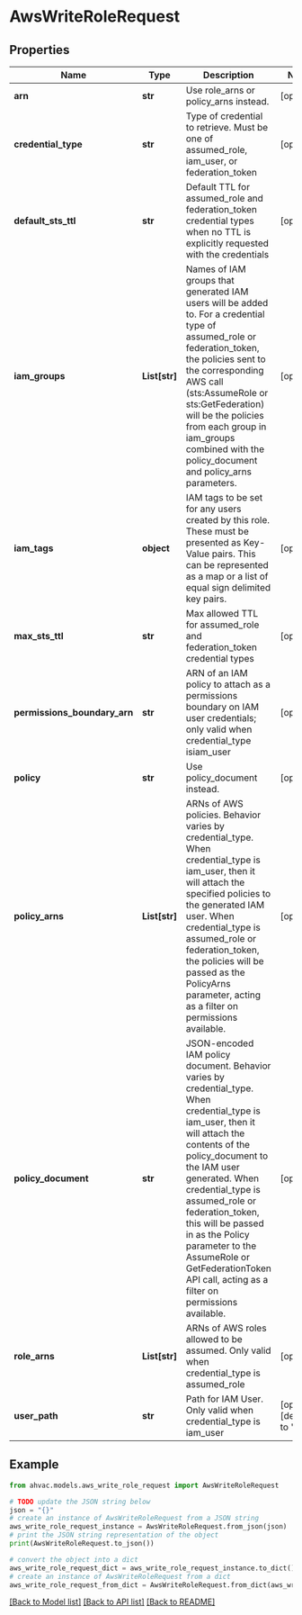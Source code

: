 # AwsWriteRoleRequest


## Properties

Name | Type | Description | Notes
------------ | ------------- | ------------- | -------------
**arn** | **str** | Use role_arns or policy_arns instead. | [optional] 
**credential_type** | **str** | Type of credential to retrieve. Must be one of assumed_role, iam_user, or federation_token | [optional] 
**default_sts_ttl** | **str** | Default TTL for assumed_role and federation_token credential types when no TTL is explicitly requested with the credentials | [optional] 
**iam_groups** | **List[str]** | Names of IAM groups that generated IAM users will be added to. For a credential type of assumed_role or federation_token, the policies sent to the corresponding AWS call (sts:AssumeRole or sts:GetFederation) will be the policies from each group in iam_groups combined with the policy_document and policy_arns parameters. | [optional] 
**iam_tags** | **object** | IAM tags to be set for any users created by this role. These must be presented as Key-Value pairs. This can be represented as a map or a list of equal sign delimited key pairs. | [optional] 
**max_sts_ttl** | **str** | Max allowed TTL for assumed_role and federation_token credential types | [optional] 
**permissions_boundary_arn** | **str** | ARN of an IAM policy to attach as a permissions boundary on IAM user credentials; only valid when credential_type isiam_user | [optional] 
**policy** | **str** | Use policy_document instead. | [optional] 
**policy_arns** | **List[str]** | ARNs of AWS policies. Behavior varies by credential_type. When credential_type is iam_user, then it will attach the specified policies to the generated IAM user. When credential_type is assumed_role or federation_token, the policies will be passed as the PolicyArns parameter, acting as a filter on permissions available. | [optional] 
**policy_document** | **str** | JSON-encoded IAM policy document. Behavior varies by credential_type. When credential_type is iam_user, then it will attach the contents of the policy_document to the IAM user generated. When credential_type is assumed_role or federation_token, this will be passed in as the Policy parameter to the AssumeRole or GetFederationToken API call, acting as a filter on permissions available. | [optional] 
**role_arns** | **List[str]** | ARNs of AWS roles allowed to be assumed. Only valid when credential_type is assumed_role | [optional] 
**user_path** | **str** | Path for IAM User. Only valid when credential_type is iam_user | [optional] [default to '/']

## Example

```python
from ahvac.models.aws_write_role_request import AwsWriteRoleRequest

# TODO update the JSON string below
json = "{}"
# create an instance of AwsWriteRoleRequest from a JSON string
aws_write_role_request_instance = AwsWriteRoleRequest.from_json(json)
# print the JSON string representation of the object
print(AwsWriteRoleRequest.to_json())

# convert the object into a dict
aws_write_role_request_dict = aws_write_role_request_instance.to_dict()
# create an instance of AwsWriteRoleRequest from a dict
aws_write_role_request_from_dict = AwsWriteRoleRequest.from_dict(aws_write_role_request_dict)
```
[[Back to Model list]](../README.md#documentation-for-models) [[Back to API list]](../README.md#documentation-for-api-endpoints) [[Back to README]](../README.md)



